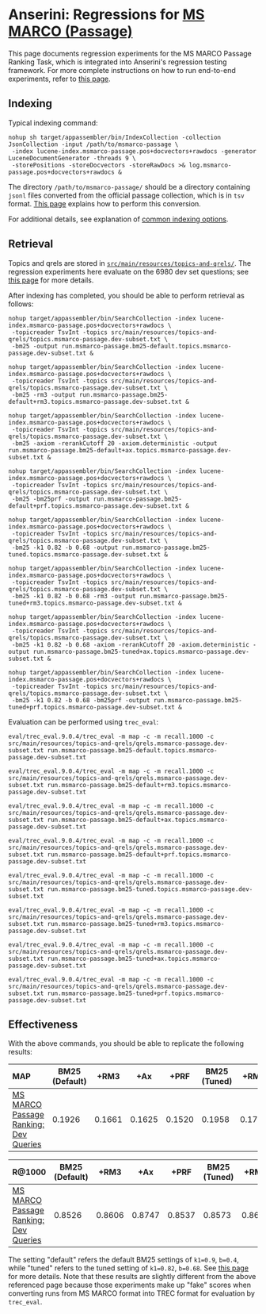 # Anserini: Regressions for [MS MARCO (Passage)](https://github.com/microsoft/MSMARCO-Passage-Ranking)

This page documents regression experiments for the MS MARCO Passage Ranking Task, which is integrated into Anserini's regression testing framework.
For more complete instructions on how to run end-to-end experiments, refer to [this page](experiments-msmarco-passage.md).

## Indexing

Typical indexing command:

```
nohup sh target/appassembler/bin/IndexCollection -collection JsonCollection -input /path/to/msmarco-passage \
 -index lucene-index.msmarco-passage.pos+docvectors+rawdocs -generator LuceneDocumentGenerator -threads 9 \
 -storePositions -storeDocvectors -storeRawDocs >& log.msmarco-passage.pos+docvectors+rawdocs &
```

The directory `/path/to/msmarco-passage/` should be a directory containing `jsonl` files converted from the official passage collection, which is in `tsv` format.
[This page](experiments-msmarco-passage.md) explains how to perform this conversion.

For additional details, see explanation of [common indexing options](common-indexing-options.md).

## Retrieval

Topics and qrels are stored in [`src/main/resources/topics-and-qrels/`](../src/main/resources/topics-and-qrels/).
The regression experiments here evaluate on the 6980 dev set questions; see [this page](experiments-msmarco-passage.md) for more details.

After indexing has completed, you should be able to perform retrieval as follows:

```
nohup target/appassembler/bin/SearchCollection -index lucene-index.msmarco-passage.pos+docvectors+rawdocs \
 -topicreader TsvInt -topics src/main/resources/topics-and-qrels/topics.msmarco-passage.dev-subset.txt \
 -bm25 -output run.msmarco-passage.bm25-default.topics.msmarco-passage.dev-subset.txt &

nohup target/appassembler/bin/SearchCollection -index lucene-index.msmarco-passage.pos+docvectors+rawdocs \
 -topicreader TsvInt -topics src/main/resources/topics-and-qrels/topics.msmarco-passage.dev-subset.txt \
 -bm25 -rm3 -output run.msmarco-passage.bm25-default+rm3.topics.msmarco-passage.dev-subset.txt &

nohup target/appassembler/bin/SearchCollection -index lucene-index.msmarco-passage.pos+docvectors+rawdocs \
 -topicreader TsvInt -topics src/main/resources/topics-and-qrels/topics.msmarco-passage.dev-subset.txt \
 -bm25 -axiom -rerankCutoff 20 -axiom.deterministic -output run.msmarco-passage.bm25-default+ax.topics.msmarco-passage.dev-subset.txt &

nohup target/appassembler/bin/SearchCollection -index lucene-index.msmarco-passage.pos+docvectors+rawdocs \
 -topicreader TsvInt -topics src/main/resources/topics-and-qrels/topics.msmarco-passage.dev-subset.txt \
 -bm25 -bm25prf -output run.msmarco-passage.bm25-default+prf.topics.msmarco-passage.dev-subset.txt &

nohup target/appassembler/bin/SearchCollection -index lucene-index.msmarco-passage.pos+docvectors+rawdocs \
 -topicreader TsvInt -topics src/main/resources/topics-and-qrels/topics.msmarco-passage.dev-subset.txt \
 -bm25 -k1 0.82 -b 0.68 -output run.msmarco-passage.bm25-tuned.topics.msmarco-passage.dev-subset.txt &

nohup target/appassembler/bin/SearchCollection -index lucene-index.msmarco-passage.pos+docvectors+rawdocs \
 -topicreader TsvInt -topics src/main/resources/topics-and-qrels/topics.msmarco-passage.dev-subset.txt \
 -bm25 -k1 0.82 -b 0.68 -rm3 -output run.msmarco-passage.bm25-tuned+rm3.topics.msmarco-passage.dev-subset.txt &

nohup target/appassembler/bin/SearchCollection -index lucene-index.msmarco-passage.pos+docvectors+rawdocs \
 -topicreader TsvInt -topics src/main/resources/topics-and-qrels/topics.msmarco-passage.dev-subset.txt \
 -bm25 -k1 0.82 -b 0.68 -axiom -rerankCutoff 20 -axiom.deterministic -output run.msmarco-passage.bm25-tuned+ax.topics.msmarco-passage.dev-subset.txt &

nohup target/appassembler/bin/SearchCollection -index lucene-index.msmarco-passage.pos+docvectors+rawdocs \
 -topicreader TsvInt -topics src/main/resources/topics-and-qrels/topics.msmarco-passage.dev-subset.txt \
 -bm25 -k1 0.82 -b 0.68 -bm25prf -output run.msmarco-passage.bm25-tuned+prf.topics.msmarco-passage.dev-subset.txt &

```

Evaluation can be performed using `trec_eval`:

```
eval/trec_eval.9.0.4/trec_eval -m map -c -m recall.1000 -c src/main/resources/topics-and-qrels/qrels.msmarco-passage.dev-subset.txt run.msmarco-passage.bm25-default.topics.msmarco-passage.dev-subset.txt

eval/trec_eval.9.0.4/trec_eval -m map -c -m recall.1000 -c src/main/resources/topics-and-qrels/qrels.msmarco-passage.dev-subset.txt run.msmarco-passage.bm25-default+rm3.topics.msmarco-passage.dev-subset.txt

eval/trec_eval.9.0.4/trec_eval -m map -c -m recall.1000 -c src/main/resources/topics-and-qrels/qrels.msmarco-passage.dev-subset.txt run.msmarco-passage.bm25-default+ax.topics.msmarco-passage.dev-subset.txt

eval/trec_eval.9.0.4/trec_eval -m map -c -m recall.1000 -c src/main/resources/topics-and-qrels/qrels.msmarco-passage.dev-subset.txt run.msmarco-passage.bm25-default+prf.topics.msmarco-passage.dev-subset.txt

eval/trec_eval.9.0.4/trec_eval -m map -c -m recall.1000 -c src/main/resources/topics-and-qrels/qrels.msmarco-passage.dev-subset.txt run.msmarco-passage.bm25-tuned.topics.msmarco-passage.dev-subset.txt

eval/trec_eval.9.0.4/trec_eval -m map -c -m recall.1000 -c src/main/resources/topics-and-qrels/qrels.msmarco-passage.dev-subset.txt run.msmarco-passage.bm25-tuned+rm3.topics.msmarco-passage.dev-subset.txt

eval/trec_eval.9.0.4/trec_eval -m map -c -m recall.1000 -c src/main/resources/topics-and-qrels/qrels.msmarco-passage.dev-subset.txt run.msmarco-passage.bm25-tuned+ax.topics.msmarco-passage.dev-subset.txt

eval/trec_eval.9.0.4/trec_eval -m map -c -m recall.1000 -c src/main/resources/topics-and-qrels/qrels.msmarco-passage.dev-subset.txt run.msmarco-passage.bm25-tuned+prf.topics.msmarco-passage.dev-subset.txt

```

## Effectiveness

With the above commands, you should be able to replicate the following results:

MAP                                     | BM25 (Default)| +RM3      | +Ax       | +PRF      | BM25 (Tuned)| +RM3      | +Ax       | +PRF      |
:---------------------------------------|-----------|-----------|-----------|-----------|-----------|-----------|-----------|-----------|
[MS MARCO Passage Ranking: Dev Queries](https://github.com/microsoft/MSMARCO-Passage-Ranking)| 0.1926    | 0.1661    | 0.1625    | 0.1520    | 0.1958    | 0.1762    | 0.1699    | 0.1582    |


R@1000                                  | BM25 (Default)| +RM3      | +Ax       | +PRF      | BM25 (Tuned)| +RM3      | +Ax       | +PRF      |
:---------------------------------------|-----------|-----------|-----------|-----------|-----------|-----------|-----------|-----------|
[MS MARCO Passage Ranking: Dev Queries](https://github.com/microsoft/MSMARCO-Passage-Ranking)| 0.8526    | 0.8606    | 0.8747    | 0.8537    | 0.8573    | 0.8687    | 0.8809    | 0.8561    |



The setting "default" refers the default BM25 settings of `k1=0.9`, `b=0.4`, while "tuned" refers to the tuned setting of `k1=0.82`, `b=0.68`.
See [this page](experiments-msmarco-passage.md) for more details.
Note that these results are slightly different from the above referenced page because those experiments make up "fake" scores when converting runs from MS MARCO format into TREC format for evaluation by `trec_eval`.
